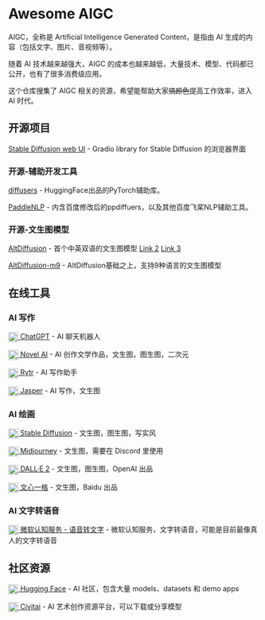 # Awesome AIGC

AIGC，全称是 Artificial Intelligence Generated Content，是指由 AI 生成的内容（包括文字、图片、音视频等）。

随着 AI 技术越来越强大，AIGC 的成本也越来越低，大量技术、模型、代码都已公开，也有了很多消费级应用。

这个仓库搜集了 AIGC 相关的资源，希望能帮助大家~~搞颜色~~提高工作效率，进入 AI 时代。

## 开源项目

[Stable Diffusion web UI](https://github.com/AUTOMATIC1111/stable-diffusion-webui) - Gradio library for Stable Diffusion 的浏览器界面

### 开源-辅助开发工具
[diffusers](https://github.com/huggingface/diffusers) - HuggingFace出品的PyTorch辅助库。 

[PaddleNLP](https://github.com/PaddlePaddle/PaddleNLP) - 内含百度修改后的ppdiffuers，以及其他百度飞桨NLP辅助工具。

### 开源-文生图模型
[AltDiffusion](https://huggingface.co/BAAI/AltDiffusion) - 首个中英双语的文生图模型 [Link 2](https://model.baai.ac.cn/model-detail/100076) [Link 3](https://github.com/FlagAI-Open/FlagAI/tree/master/examples/AltDiffusion)  

[AltDiffusion-m9](https://huggingface.co/BAAI/AltDiffusion-m9) - AltDiffusion基础之上，支持9种语言的文生图模型

## 在线工具

### AI 写作

[<img width=20 align=center src="https://openai.com/content/images/size/w256h256/2020/09/icon-1.png" /> ChatGPT](https://openai.com/blog/chatgpt/) - AI 聊天机器人

[<img width=20 align=center src="https://novelai.net/icons/novelai-round.png" /> Novel AI](https://novelai.net/) - AI 创作文学作品，文生图，图生图，二次元

[<img width=20 align=center src="https://storage.googleapis.com/rytr-me/public/image/logo.svg" /> Rytr](https://rytr.me/) - AI 写作助手

[<img width=20 align=center src="https://assets-global.website-files.com/60e5f2de011b86acebc30db7/60e5f2de011b86e6acc31077_Favicon.png" /> Jasper](https://www.jasper.ai/) - AI 写作，文生图

### AI 绘画

[<img width=20 align=center src="https://images.squarespace-cdn.com/content/v1/6213c340453c3f502425776e/4ef96ad9-e4c5-4c2b-8f21-15471ec16b9a/favicon.ico" /> Stable Diffusion](https://stability.ai/blog/stable-diffusion-public-release) - 文生图，图生图，写实风

[<img width=20 align=center src="https://www.midjourney.com/apple-touch-icon.png" /> Midjourney](https://www.midjourney.com/showcase/recent/) - 文生图，需要在 Discord 里使用

[<img width=20 align=center src="https://openai.com/content/images/size/w256h256/2020/09/icon-1.png" /> DALL·E 2](https://openai.com/dall-e-2/) - 文生图，图生图，OpenAI 出品

[<img width=20 align=center src="https://yige.baidu.com/favicon.ico" /> 文心一格](https://yige.baidu.com/) - 文生图，Baidu 出品

### AI 文字转语音

[<img width=20 align=center src="https://azurecomcdn.azureedge.net/cvt-0816552cb2523538342bb97d03fcfcd156656728f12fb65e4960490c69a39cf8/images/icon/favicon.ico" /> 微软认知服务 - 语音转文字](https://azure.microsoft.com/en-us/services/cognitive-services/text-to-speech/) - 微软认知服务，文字转语音，可能是目前最像真人的文字转语音



## 社区资源

[<img width=20 align=center src="https://huggingface.co/front/assets/huggingface_logo-noborder.svg" /> Hugging Face](https://huggingface.co/) - AI 社区，包含大量 models、datasets 和 demo apps

[<img width=20 align=center src="https://civitai.com/images/android-chrome-192x192.png" /> Civitai](https://civitai.com/) - AI 艺术创作资源平台，可以下载或分享模型
